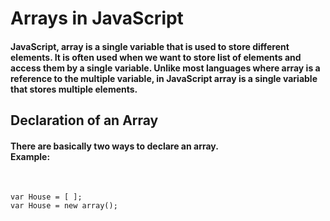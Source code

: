 <h1>Arrays in JavaScript</h1>

<h4> JavaScript, array is a single variable that is used to store different elements. It is often used when we want to store list of elements and access them by a single variable. Unlike most languages where array is a reference to the multiple variable, in JavaScript array is a single variable that stores multiple elements.</h4> 


<h2>Declaration of an Array</h2>
<h4>There are basically two ways to declare an array.<br>
Example:</h4><br>

    var House = [ ];     
    var House = new array(); 
    
